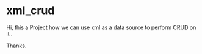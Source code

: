 xml_crud
========

Hi, this a Project how we can use xml as  a data source to perform CRUD on it .

Thanks.
